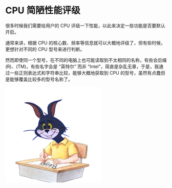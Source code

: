 # CPU 简陋性能评级

很多时候我们需要给用户的 CPU 评级一下性能，以此来决定一些功能是否要默认开启。

通常来讲，根据 CPU 的核心数、频率等信息就可以大概地评级了，但有些时候，更想针对不同的 CPU 型号来进行判断。

然而即使同一个型号，在不同的电脑上也可能读取到不太相同的名称，有些会后缀 (R)、(TM)，有些名字会是 “英特尔” 而非 “Intel”，简直是杂乱无章，于是，我通过一些正则表达式和字符串比较，能够大概地获取到 CPU 的型号，虽然有点蠢但是能够覆盖比较多的型号名称了。

![配图](README/me.png)